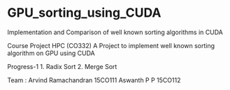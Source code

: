 # GPU_sorting_using_CUDA
Implementation and Comparison of well known sorting algorithms in CUDA


Course Project HPC (CO332) 
 A Project to implement well known sorting algorithm on GPU using CUDA 
 
 Progress-1
    1. Radix Sort
    2. Merge Sort
    
  Team :
  Arvind Ramachandran 15CO111
  Aswanth P P 15CO112
